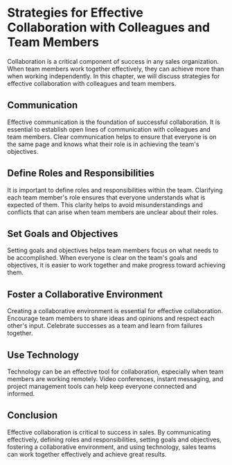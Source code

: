 Strategies for Effective Collaboration with Colleagues and Team Members
=============================================================================================================

Collaboration is a critical component of success in any sales organization. When team members work together effectively, they can achieve more than when working independently. In this chapter, we will discuss strategies for effective collaboration with colleagues and team members.

Communication
-------------

Effective communication is the foundation of successful collaboration. It is essential to establish open lines of communication with colleagues and team members. Clear communication helps to ensure that everyone is on the same page and knows what their role is in achieving the team's objectives.

Define Roles and Responsibilities
---------------------------------

It is important to define roles and responsibilities within the team. Clarifying each team member's role ensures that everyone understands what is expected of them. This clarity helps to avoid misunderstandings and conflicts that can arise when team members are unclear about their roles.

Set Goals and Objectives
------------------------

Setting goals and objectives helps team members focus on what needs to be accomplished. When everyone is clear on the team's goals and objectives, it is easier to work together and make progress toward achieving them.

Foster a Collaborative Environment
----------------------------------

Creating a collaborative environment is essential for effective collaboration. Encourage team members to share ideas and opinions and respect each other's input. Celebrate successes as a team and learn from failures together.

Use Technology
--------------

Technology can be an effective tool for collaboration, especially when team members are working remotely. Video conferences, instant messaging, and project management tools can help keep everyone connected and informed.

Conclusion
----------

Effective collaboration is critical to success in sales. By communicating effectively, defining roles and responsibilities, setting goals and objectives, fostering a collaborative environment, and using technology, sales teams can work together effectively and achieve great results.
